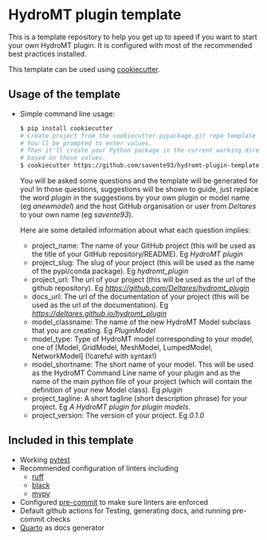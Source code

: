 # HydroMT plugin template

This is a template repository to help you get up to speed if you want to start your own HydroMT plugin.
It is configured with most of the recommended best practices installed.

This template can be used using [cookiecutter](https://github.com/cookiecutter/cookiecutter).

## Usage of the template
- Simple command line usage:

  ```bash
  $ pip install cookiecutter
  # Create project from the cookiecutter-pypackage.git repo template
  # You'll be prompted to enter values.
  # Then it'll create your Python package in the current working directory,
  # based on those values.
  $ cookiecutter https://github.com/savente93/hydromt-plugin-template
  ```

  You will be asked some questions and the template will be generated for you! 
  In those questions, suggestions will be shown to guide, just replace the word *plugin* 
  in the suggestions by your own plugin or model name (eg *anewmodel*) and the host 
  GitHub organisation or user from *Deltares* to your own name (eg *savente93*).

  Here are some detailed information about what each question implies:

  - project_name: The name of your GitHub project (this will be used as the title of your GitHub repository/README). Eg *HydroMT plugin*
  - project_slug: The slug of your project (this will be used as the name of the pypi/conda package). Eg *hydromt_plugin*
  - project_url: The url of your project (this will be used as the url of the github repository). Eg *https://github.com/Deltares/hydromt_plugin*
  - docs_url: The url of the documentation of your project (this will be used as the url of the documentation). Eg *https://deltares.github.io/hydromt_plugin*
  - model_classname: The name of the new HydroMT Model subclass that you are creating. Eg *PluginModel*
  - model_type: Type of HydroMT model corresponding to your model, one of [Model, GridModel, MeshModel, LumpedModel, NetworkModel] (!careful with syntax!)
  - model_shortname: The short name of your model. This will be used as the HydroMT Command Line name of your plugin and as the name of the main python file of your project (which will contain the definition of your new Model class). Eg *plugin*
  - project_tagline: A short tagline (short description phrase) for your project. Eg *A HydroMT plugin for plugin models.*
  - project_version: The version of your project. Eg *0.1.0*

## Included in this template

- Working [pytest](https://github.com/pytest-dev/pytest)
- Recommended configuration of linters including
  - [ruff](https://github.com/astral-sh/ruff)
  - [black](https://github.com/psf/black)
  - [mypy](https://github.com/python/mypy)
- Configured [pre-commit](https://github.com/pre-commit/pre-commit) to make sure linters are enforced
- Default github actions for Testing, generating docs, and running pre-commit checks
- [Quarto](https://quarto.org/docs/get-started/) as docs generator
